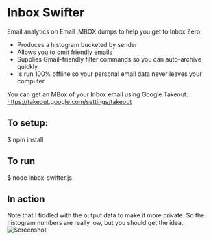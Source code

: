 # Inbox Swifter
Email analytics on Email .MBOX dumps to help you get to Inbox Zero:

- Produces a histogram bucketed by sender
- Allows you to omit friendly emails
- Supplies Gmail-friendly filter commands so you can auto-archive quickly
- Is run 100% offline so your personal email data never leaves your computer

You can get an MBox of your Inbox email using Google Takeout:
https://takeout.google.com/settings/takeout

## To setup:
$ npm install

## To run
$ node inbox-swifter.js

## In action
Note that I fiddled with the output data to make it more private. So the
histogram numbers are really low, but you should get the idea.
![Screenshot](https://user-images.githubusercontent.com/184923/91683874-a6459600-eb0a-11ea-9881-b3409cd56415.png)
